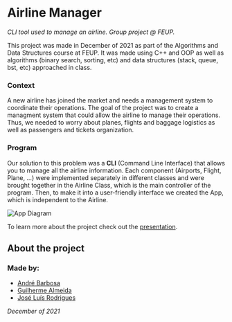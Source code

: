# Airline Manager

*CLI tool used to manage an airline. Group project @ FEUP.*

This project was made in December of 2021 as part of the Algorithms and Data Structures course at FEUP. It was made using C++ and OOP as well as algorithms (binary search, sorting, etc) and data structures (stack, queue, bst, etc) approached in class.

### Context

A new airline has joined the market and needs a management system to coordinate their operations.
The goal of the project was to create a managment system that could allow the airline to manage their operations. Thus, we needed to worry about planes, flights and baggage logistics as well as passengers and tickets organization.

### Program

Our solution to this problem was a **CLI** (Command Line Interface) that allows you to manage all the airline information. Each component (Airports, Flight, Plane, …) were implemented separately in different classes and were brought together in the Airline Class, which is the main controller of the program. Then, to make it into a user-friendly interface we created the App, which is independent to the Airline.

![App Diagram](https://github.com/jlcrodrigues/feup-aed/blob/main/assets/app_diagram.png)

To learn more about the project check out the [presentation](https://github.com/jlcrodrigues/feup-aed/blob/main/Airline%20Manager.pdf).

## About the project
### **Made by:**
 - [André Barbosa](https://github.com/andrebarbosa02)
 - [Guilherme Almeida](https://github.com/theguilhermealmeida)
 - [José Luís Rodrigues](https://github.com/jlcrodrigues)

*December of 2021*
